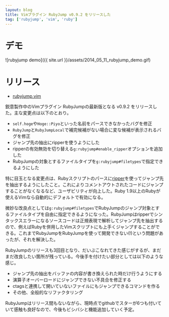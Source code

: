 ```yaml
---
layout: blog
title: Vimプラグイン RubyJump v0.9.2 をリリースした
tag: ['rubyjump', 'vim', 'ruby']
---
```




# デモ

![rubyjump demo]({{ site.url }}/assets/2014_05_11_rubyjump_demo.gif)

# リリース

- [rubyjump.vim](https://github.com/xmisao/rubyjump.vim)

鋭意製作中のVimプラグイン RubyJumpの最新版となる v0.9.2 をリリースした。主な変更点は以下のとおり。

- `self.hoge`や`Hoge::Piyo`といった名前をパースできなかったバグを修正
- `RubyJump`と`RubyJumpLocal`で補完候補がない場合に変な候補が表示されるバグを修正
- ジャンプ先の抽出にripperを使うようにした
- ripperの有効無効を切り替える`g:rubyjump#enable_ripper`オプションを追加した
- RubyJumpの対象とするファイルタイプを`g:rubyjump#filetypes`で指定できるようにした

特に目玉となる変更点は、Rubyスクリプトのパースに[ripper](http://www.xmisao.com/2014/05/12/ruby-ripper.html)を使ってジャンプ先を抽出するようにしたこと。これによりコメントアウトされたコードにジャンプすることがなくなるなど、ユーザビリティが向上した。Ruby 1.9以上のRubyが使えるVimなら自動的にデフォルトで有効になる。

微妙な改良点としては`g:rubyjump#filetypes`でRubyJumpのジャンプ対象とするファイルタイプを自由に指定できるようになった。RubyJumpはripperでシンタックスエラーになるソースコードは正規表現で解析してジャンプ先を抽出するので、例えばRubyを併用したVimスクリプトにも上手くジャンプすることができる。これまでRubyJumpをRubyJumpを使って開発できない(!)という問題があったが、それを解決した。

RubyJumpのリリースも3回目となり、だいぶこなれてきた感じがするが、まだまだ改良したい箇所が残っている。今後手を付けたい部分としては以下のような感じ。

- ジャンプ先の抽出をバッファの内容が書き換えられた時だけ行うようにする
- 演算子オーバーロードにジャンプできない不具合を修正する
- ctagsと連携して開いていないファイルにもジャンプできるコマンドを作る
- その他、全般的なリファクタリング

RubyJumpはリリース間もないながら、現時点でgithubでスターが6つも付いていて感触も良好なので、今後もビシバシと機能追加していく予定。
